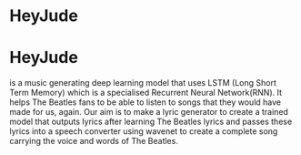 # HeyJude

# HeyJude
is a music generating deep learning model that uses LSTM (Long Short Term Memory) which is a specialised Recurrent Neural Network(RNN). 
It helps The Beatles fans to be able to listen to songs that they would have made for us, again.
Our aim is to make a lyric generator to create a trained model that outputs lyrics after learning The Beatles lyrics and passes these lyrics into a speech converter using wavenet to create a complete song carrying the voice and words of The Beatles.
